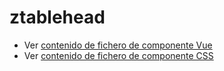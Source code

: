 # ztablehead

 - Ver [contenido de fichero de componente Vue](./ztablehead.vue)
 - Ver [contenido de fichero de componente CSS](./ztablehead.scss)
